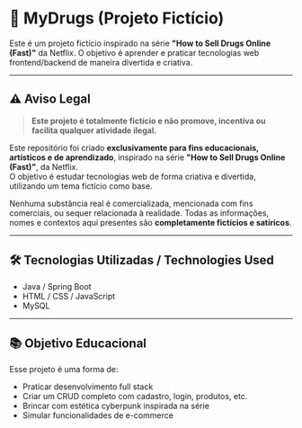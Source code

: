 # 💊 MyDrugs (Projeto Fictício)

Este é um projeto fictício inspirado na série **"How to Sell Drugs Online (Fast)"** da Netflix. O objetivo é aprender e praticar tecnologias web frontend/backend de maneira divertida e criativa.

---

## ⚠️ Aviso Legal

> **Este projeto é totalmente fictício e não promove, incentiva ou facilita qualquer atividade ilegal.**

Este repositório foi criado **exclusivamente para fins educacionais, artísticos e de aprendizado**, inspirado na série **"How to Sell Drugs Online (Fast)"**, da Netflix.  
O objetivo é estudar tecnologias web de forma criativa e divertida, utilizando um tema fictício como base.

Nenhuma substância real é comercializada, mencionada com fins comerciais, ou sequer relacionada à realidade. Todas as informações, nomes e contextos aqui presentes são **completamente fictícios e satíricos**.

---


## 🛠️ Tecnologias Utilizadas / Technologies Used

- Java / Spring Boot
- HTML / CSS / JavaScript
- MySQL

---

## 📚 Objetivo Educacional

Esse projeto é uma forma de:

- Praticar desenvolvimento full stack
- Criar um CRUD completo com cadastro, login, produtos, etc.
- Brincar com estética cyberpunk inspirada na série
- Simular funcionalidades de e-commerce
